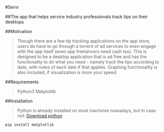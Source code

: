 #Servr

##The app that helps service industry professionals track tips on their desktops

##Motivation

> Though there are a few tip tracking applications on the app store, users do have to 
go through a torrent of ad services to even engage with the app itself (even 
app freelancers need cash too). This is designed to be a desktop application that is
ad free and has the funcitonality to do what you need - namely track the tips according
to date, with notes of each date if that applies. Graphing functionality is also 
included, if visualization is more your speed.

##Requirements
> Python3
  Matplotlib

##Installation

> Python is already installed on most machines nowadays, but in case not:
[Download python](https://www.python.org/downloads/)

```
pip install matplotlib
```